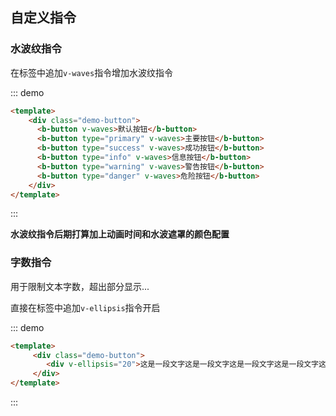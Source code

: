## 自定义指令

### 水波纹指令

在标签中追加`v-waves`指令增加水波纹指令

::: demo
```html
<template>
    <div class="demo-button">
      <b-button v-waves>默认按钮</b-button>
      <b-button type="primary" v-waves>主要按钮</b-button>
      <b-button type="success" v-waves>成功按钮</b-button>
      <b-button type="info" v-waves>信息按钮</b-button>
      <b-button type="warning" v-waves>警告按钮</b-button>
      <b-button type="danger" v-waves>危险按钮</b-button>
    </div>
</template>
```
:::

**水波纹指令后期打算加上动画时间和水波遮罩的颜色配置**

### 字数指令

用于限制文本字数，超出部分显示...

直接在标签中追加`v-ellipsis`指令开启

::: demo
```html
<template>
     <div class="demo-button">
        <div v-ellipsis="20">这是一段文字这是一段文字这是一段文字这是一段文字这是一段文字这是一段文字这是一段文字这是一段文字</div>
     </div>
</template>
```
:::
